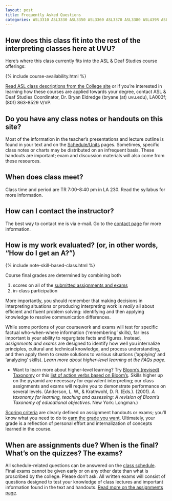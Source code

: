 ```yaml
---
layout: post
title: Frequently Asked Questions
categories: ASL3310 ASL3330 ASL3350 ASL3360 ASL3370 ASL3380 ASL439R ASL4520 FAQ
---
```


## How does this class fit into the rest of the interpreting classes here at UVU?

Here’s where this class currently fits into the ASL & Deaf Studies course offerings:

{% include course-availability.html %}

[Read ASL class descriptions from the College site](http://uvu.edu/catalog) or if you’re interested in learning how these courses are applied towards your degree, contact ASL & Deaf Studies Coordinator, Dr. Bryan Eldredge (bryane (at) uvu.edu), LA003f; (801) 863-8529 V/VP.

## Do you have any class notes or handouts on this site?

Most of the information in the teacher’s presentations and lecture outline is found in your text and on the [Schedule/Units](http://) pages. Sometimes, specific class notes or charts may be distributed on an infrequent basis. These handouts are important; exam and discussion materials will also come from these resources.

## When does class meet?

Class time and period are TR 7:00–8:40 pm in LA 230. Read the syllabus for more information.

## How can I contact the instructor?

The best way to contact me is via e-mail. Go to the [contact page](http://) for more information.

## How is my work evaluated? (or, in other words, “How do I get an A?”)

{% include note-skill-based-class.html %}

Course final grades are determined by combining both

1. scores on all of the [submitted assignments and exams](http://)
2. in-class participation

More importantly, you should remember that making decisions in interpreting situations or producing interpreting work is *really* all about efficient and fluent problem solving: identifying and then applying knowledge to resolve communication differences.

While some portions of your coursework and exams will test for specific factual who-when-where information (‘remembering’ skills), far less important is your ability to regurgitate facts and figures. Instead, *assignments and exams* are designed to identify how well you internalize principles, cultural and technical knowledge, and process understanding, and then apply them to create solutions to various situations (‘applying’ and ‘analyzing’ skills). *Learn more about higher-level learning at the FAQs page.*

* Want to learn more about higher-level learning? Try [Bloom’s (revised) Taxonomy](http://) or this [list of action verbs based on Bloom’s](http://). Skills higher up on the pyramid are necessary for equivalent interpreting; our class assignments and exams will require you to demonstrate performance on several levels. (Anderson, L. W., & Krathwohl, D. R. (Eds.). (2001). *A taxonomy for learning, teaching and assessing: A revision of Bloom’s Taxonomy of educational objectives*. New York: Longman.)

[Scoring criteria](http://) are clearly defined on assignment handouts or exams; you’ll know what you need to do to [earn the grade you want](http://). Ultimately, your grade is a reflection of personal effort and internalization of concepts learned in the course.

## When are assignments due? When is the final? What’s on the quizzes? The exams?
All schedule-related questions can be answered on the [class schedule](http://). Final exams cannot be given early or on any other date than what is proscribed by the college. Please don’t ask. All written exams will consist of questions designed to test your knowledge of class lectures and important information found in the text and handouts. [Read more on the assignments page](http://).